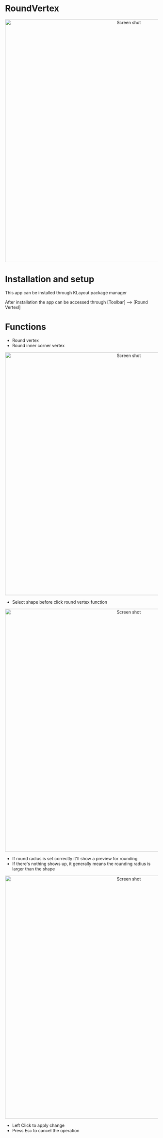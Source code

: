# RoundVertex

<p align="center">
<img align="middle" src="https://github.com/s910324/RoundVertex/assets/1561043/28c22da7-1bf0-4b7c-93db-e4cf4fec81f1" alt="Screen shot" width="800"/>
</p>


# Installation and setup

This app can be installed through KLayout package manager

After installation the app can be accessed through [Toolbar] --> [Round Vertexl]


# Functions
* Round vertex
* Round inner corner vertex


<p align="center">
<img align="middle" src="https://github.com/s910324/RoundVertex/assets/1561043/b4312791-5542-4ddb-bf9f-6011eb94c970" alt="Screen shot" width="800"/>
</p>

* Select shape before click round vertex function
  
<p align="center">
<img align="middle" src="https://github.com/s910324/RoundVertex/assets/1561043/ab41ca85-bc1f-4392-a6d3-aa4f91696005" alt="Screen shot" width="800"/>
</p>

* If round radius is set correctly it'll show a preview for rounding
* If there's nothing shows up, it generally means the rounding radius is larger than the shape


<p align="center">
<img align="middle" src="https://github.com/s910324/RoundVertex/assets/1561043/891dbf97-9598-43a1-a0ba-f63849fde4c6" alt="Screen shot" width="800"/>
</p>

* Left Click to apply change
* Press Esc to cancel the operation
